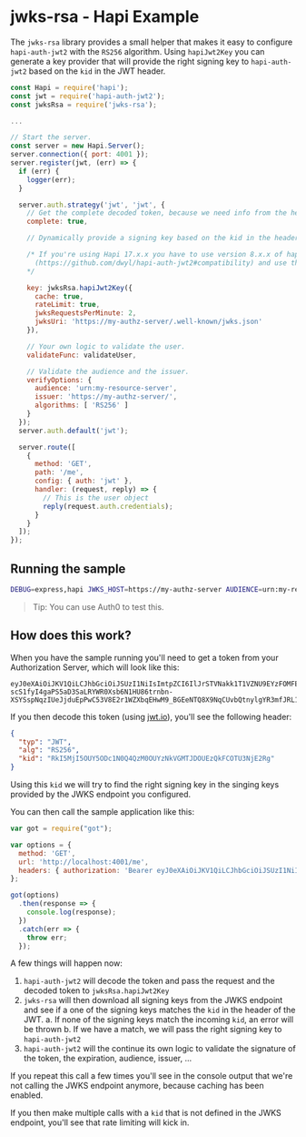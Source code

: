 # jwks-rsa - Hapi Example

The `jwks-rsa` library provides a small helper that makes it easy to configure `hapi-auth-jwt2` with the `RS256` algorithm. Using `hapiJwt2Key` you can generate a key provider that will provide the right signing key to `hapi-auth-jwt2` based on the `kid` in the JWT header.

```js
const Hapi = require('hapi');
const jwt = require('hapi-auth-jwt2');
const jwksRsa = require('jwks-rsa');

...

// Start the server.
const server = new Hapi.Server();
server.connection({ port: 4001 });
server.register(jwt, (err) => {
  if (err) {
    logger(err);
  }

  server.auth.strategy('jwt', 'jwt', {
    // Get the complete decoded token, because we need info from the header (the kid)
    complete: true,

    // Dynamically provide a signing key based on the kid in the header and the singing keys provided by the JWKS endpoint.

    /* If you're using Hapi 17.x.x you have to use version 8.x.x of hapi-auth-jwt2
      (https://github.com/dwyl/hapi-auth-jwt2#compatibility) and use the promise based version jwksRsa.hapiJwt2KeyAsync instead of jwksRsa.hapiJwt2Key
    */

    key: jwksRsa.hapiJwt2Key({
      cache: true,
      rateLimit: true,
      jwksRequestsPerMinute: 2,
      jwksUri: 'https://my-authz-server/.well-known/jwks.json'
    }),

    // Your own logic to validate the user.
    validateFunc: validateUser,

    // Validate the audience and the issuer.
    verifyOptions: {
      audience: 'urn:my-resource-server',
      issuer: 'https://my-authz-server/',
      algorithms: [ 'RS256' ]
    }
  });
  server.auth.default('jwt');

  server.route([
    {
      method: 'GET',
      path: '/me',
      config: { auth: 'jwt' },
      handler: (request, reply) => {
        // This is the user object
        reply(request.auth.credentials);
      }
    }
  ]);
});
```

## Running the sample

```bash
DEBUG=express,hapi JWKS_HOST=https://my-authz-server AUDIENCE=urn:my-resource-server ISSUER=https://my-authz-server/ node server.js
```

> Tip: You can use Auth0 to test this.

## How does this work?

When you have the sample running you'll need to get a token from your Authorization Server, which will look like this:

```
eyJ0eXAiOiJKV1QiLCJhbGciOiJSUzI1NiIsImtpZCI6IlJrSTVNakk1T1VZNU9EYzFOMFE0UXpNME9VWXpOa1ZHTVRKRE9VRXpRa0ZDT1RVM05qRTJSZyJ9.eyJpc3MiOiJodHRwczovL3NhbmRyaW5vLmF1dGgwLmNvbS8iLCJzdWIiOiJhdXRoMHw1NjMyNTAxZjQ2OGYwZjE3NTZmNGNhYjAiLCJhdWQiOiJQN2JhQnRTc3JmQlhPY3A5bHlsMUZEZVh0ZmFKUzRyViIsImV4cCI6MTQ2ODk2NDkyNiwiaWF0IjoxNDY4OTI4OTI2fQ.NaNeRSDCNu522u4hcVhV65plQOiGPStgSzVW4vR0liZYQBlZ_3OKqCmHXsu28NwVHW7_KfVgOz4m3BK6eMDZk50dAKf9LQzHhiG8acZLzm5bNMU3iobSAJdRhweRht544ZJkzJ-scS1fyI4gaPS5aD3SaLRYWR0Xsb6N1HU86trnbn-XSYSspNqzIUeJjduEpPwC53V8E2r1WZXbqEHwM9_BGEeNTQ8X9NqCUvbQtnylgYR3mfJRL14JsCWNFmmamgNNHAI0uAJo84mu_03I25eVuCK0VYStLPd0XFEyMVFpk48Bg9KNWLMZ7OUGTB_uv_1u19wKYtqeTbt9m1YcPMQ
```

If you then decode this token (using [jwt.io](https://jwt.io)), you'll see the following header:

```json
{
  "typ": "JWT",
  "alg": "RS256",
  "kid": "RkI5MjI5OUY5ODc1N0Q4QzM0OUYzNkVGMTJDOUEzQkFCOTU3NjE2Rg"
}
```

Using this `kid` we will try to find the right signing key in the singing keys provided by the JWKS endpoint you configured.

You can then call the sample application like this:

```js
var got = require("got");

var options = {
  method: 'GET',
  url: 'http://localhost:4001/me',
  headers: { authorization: 'Bearer eyJ0eXAiOiJKV1QiLCJhbGciOiJSUzI1NiIsImtpZCI...' }
};

got(options)
  .then(response => {
    console.log(response);
  })
  .catch(err => {
    throw err;
  });
```

A few things will happen now:

 1. `hapi-auth-jwt2` will decode the token and pass the request and the decoded token to `jwksRsa.hapiJwt2Key`
 2. `jwks-rsa` will then download all signing keys from the JWKS endpoint and see if a one of the signing keys matches the `kid` in the header of the JWT.
   a. If none of the signing keys match the incoming `kid`, an error will be thrown
   b. If we have a match, we will pass the right signing key to `hapi-auth-jwt2`
 3. `hapi-auth-jwt2` will the continue its own logic to validate the signature of the token, the expiration, audience, issuer, ...

If you repeat this call a few times you'll see in the console output that we're not calling the JWKS endpoint anymore, because caching has been enabled.

If you then make multiple calls with a `kid` that is not defined in the JWKS endpoint, you'll see that rate limiting will kick in.
